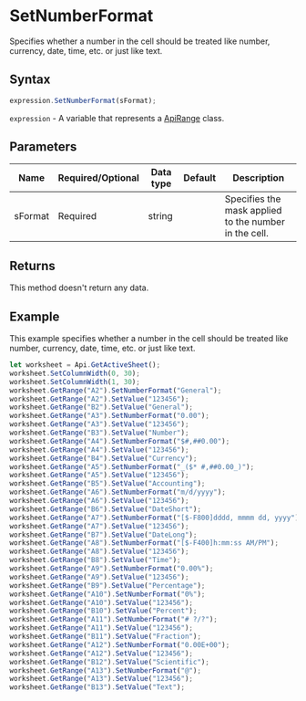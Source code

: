 # SetNumberFormat

Specifies whether a number in the cell should be treated like number, currency, date, time, etc. or just like text.

## Syntax

```javascript
expression.SetNumberFormat(sFormat);
```

`expression` - A variable that represents a [ApiRange](../ApiRange.md) class.

## Parameters

| **Name** | **Required/Optional** | **Data type** | **Default** | **Description** |
| ------------- | ------------- | ------------- | ------------- | ------------- |
| sFormat | Required | string |  | Specifies the mask applied to the number in the cell. |

## Returns

This method doesn't return any data.

## Example

This example specifies whether a number in the cell should be treated like number, currency, date, time, etc. or just like text.

```javascript editor-xlsx
let worksheet = Api.GetActiveSheet();
worksheet.SetColumnWidth(0, 30);
worksheet.SetColumnWidth(1, 30);
worksheet.GetRange("A2").SetNumberFormat("General");
worksheet.GetRange("A2").SetValue("123456");
worksheet.GetRange("B2").SetValue("General");
worksheet.GetRange("A3").SetNumberFormat("0.00");
worksheet.GetRange("A3").SetValue("123456");
worksheet.GetRange("B3").SetValue("Number");
worksheet.GetRange("A4").SetNumberFormat("$#,##0.00");
worksheet.GetRange("A4").SetValue("123456");
worksheet.GetRange("B4").SetValue("Currency");
worksheet.GetRange("A5").SetNumberFormat("_($* #,##0.00_)");
worksheet.GetRange("A5").SetValue("123456");
worksheet.GetRange("B5").SetValue("Accounting");
worksheet.GetRange("A6").SetNumberFormat("m/d/yyyy");
worksheet.GetRange("A6").SetValue("123456");
worksheet.GetRange("B6").SetValue("DateShort");
worksheet.GetRange("A7").SetNumberFormat("[$-F800]dddd, mmmm dd, yyyy");
worksheet.GetRange("A7").SetValue("123456");
worksheet.GetRange("B7").SetValue("DateLong");
worksheet.GetRange("A8").SetNumberFormat("[$-F400]h:mm:ss AM/PM");
worksheet.GetRange("A8").SetValue("123456");
worksheet.GetRange("B8").SetValue("Time");
worksheet.GetRange("A9").SetNumberFormat("0.00%");
worksheet.GetRange("A9").SetValue("123456");
worksheet.GetRange("B9").SetValue("Percentage");
worksheet.GetRange("A10").SetNumberFormat("0%");
worksheet.GetRange("A10").SetValue("123456");
worksheet.GetRange("B10").SetValue("Percent");
worksheet.GetRange("A11").SetNumberFormat("# ?/?");
worksheet.GetRange("A11").SetValue("123456");
worksheet.GetRange("B11").SetValue("Fraction");
worksheet.GetRange("A12").SetNumberFormat("0.00E+00");
worksheet.GetRange("A12").SetValue("123456");
worksheet.GetRange("B12").SetValue("Scientific");
worksheet.GetRange("A13").SetNumberFormat("@");
worksheet.GetRange("A13").SetValue("123456");
worksheet.GetRange("B13").SetValue("Text");
```
